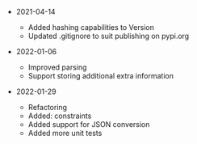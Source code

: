 * 2021-04-14
	* Added hashing capabilities to Version
	* Updated .gitignore to suit publishing on pypi.org

* 2022-01-06
	* Improved parsing
	* Support storing additional extra information

* 2022-01-29
	* Refactoring
	* Added: constraints
	* Added support for JSON conversion
	* Added more unit tests

